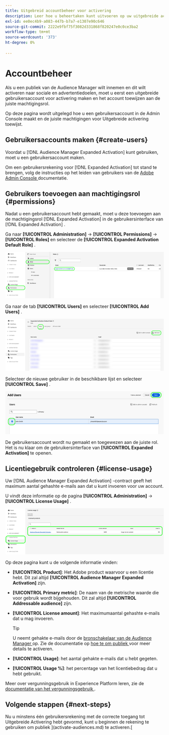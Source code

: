 ```yaml
---
title: Uitgebreid accountbeheer voor activering
description: Leer hoe u beheertaken kunt uitvoeren op uw uitgebreide activeringsaccount, zoals het controleren van het gebruik van licenties en het toewijzen van de juiste machtigingen.
exl-id: ee0ec4b9-a083-447b-b7a7-e1307e90c646
source-git-commit: 2222e9fbf75f3082d331868f820247e0c0ce3ba2
workflow-type: tm+mt
source-wordcount: '373'
ht-degree: 0%

---
```


# Accountbeheer

Als u een publiek van de Audience Manager wilt innemen en dit wilt activeren naar sociale en advertentiedoelen, moet u eerst een uitgebreide gebruikersaccount voor activering maken en het account toewijzen aan de juiste machtigingsrol.

Op deze pagina wordt uitgelegd hoe u een gebruikersaccount in de Admin Console maakt en de juiste machtigingen voor Uitgebreide activering toewijst.

## Gebruikersaccounts maken {#create-users}

Voordat u [!DNL Audience Manager Expanded Activation] kunt gebruiken, moet u een gebruikersaccount maken.

Om een gebruikersrekening voor [!DNL Expanded Activation] tot stand te brengen, volg de instructies op het leiden van gebruikers van de [ Adobe Admin Console ](https://helpx.adobe.com/enterprise/using/manage-users-individually.html) documentatie.

## Gebruikers toevoegen aan machtigingsrol {#permissions}

Nadat u een gebruikersaccount hebt gemaakt, moet u deze toevoegen aan de machtigingsrol [!DNL Expanded Activation] in de gebruikersinterface van [!DNL Expanded Activation] .

Ga naar **[!UICONTROL Administration]** -> **[!UICONTROL Permissions]** -> **[!UICONTROL Roles]** en selecteer de **[!UICONTROL Expanded Activation Default Role]** .

![ Uitgebreide het gebruikersinterfacebeeld dat van de Activering de pagina van Rollen toont.](assets/expanded-activation-role.png)

Ga naar de tab **[!UICONTROL Users]** en selecteer **[!UICONTROL Add Users]** .

![ Uitgebreide het gebruikersinterfacebeeld dat van de Activering de pagina van Gebruikers toont.](assets/add-users.png)

Selecteer de nieuwe gebruiker in de beschikbare lijst en selecteer **[!UICONTROL Save]** .

![ Uitgebreide het gebruikersinterfacebeeld dat van de Activering de Add pagina van Gebruikers toont.](assets/add-user.png)

De gebruikersaccount wordt nu gemaakt en toegewezen aan de juiste rol. Het is nu klaar om de gebruikersinterface van **[!UICONTROL Expanded Activation]** te openen.

## Licentiegebruik controleren {#license-usage}

Uw [!DNL Audience Manager Expanded Activation] -contract geeft het maximum aantal gehashte e-mails aan dat u kunt invoeren voor uw account.

U vindt deze informatie op de pagina **[!UICONTROL Administration]** -> **[!UICONTROL License Usage]** .

![ Uitgebreide het gebruikersinterfacebeeld dat van de Activering het scherm van het vergunningsgebruik toont.](assets/license-usage.png)

Op deze pagina kunt u de volgende informatie vinden:

* **[!UICONTROL Product]**: Het Adobe product waarvoor u een licentie hebt. Dit zal altijd **[!UICONTROL Audience Manager Expanded Activation]** zijn.
* **[!UICONTROL Primary metric]**: De naam van de metrische waarde die voor gebruik wordt bijgehouden. Dit zal altijd **[!UICONTROL Addressable audience]** zijn.
* **[!UICONTROL License amount]**: Het maximumaantal gehashte e-mails dat u mag invoeren.

  >[!TIP]
  >
  >U neemt gehakte e-mails door de [ bronschakelaar van de Audience Manager ](../sources/connectors/adobe-applications/audience-manager.md) op. Zie de documentatie op [ hoe te om publiek ](activate-audiences.md) voor meer details te activeren.

* **[!UICONTROL Usage]**: het aantal gehakte e-mails dat u hebt gegeten.
* **[!UICONTROL Usage %]**: het percentage van het licentiebedrag dat u hebt gebruikt.

Meer over vergunningsgebruik in Experience Platform leren, zie de [ documentatie van het vergunningsgebruik ](../dashboards/guides/license-usage.md).

## Volgende stappen {#next-steps}

Nu u minstens één gebruikersrekening met de correcte toegang tot Uitgebreide Activering hebt gevormd, kunt u beginnen de rekening te gebruiken om publiek ](activate-audiences.md) te activeren.[
